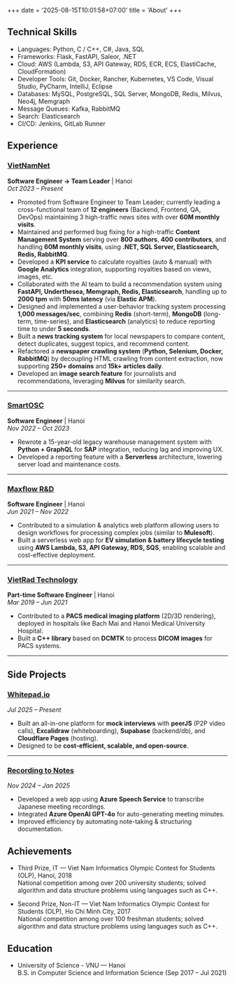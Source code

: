 +++
date = '2025-08-15T10:01:58+07:00'
title = 'About'
+++

## Technical Skills

- Languages: Python, C / C++, C#, Java, SQL
- Frameworks: Flask, FastAPI, Saleor, .NET
- Cloud: AWS (Lambda, S3, API Gateway, RDS, ECR, ECS, ElastiCache, CloudFormation)
- Developer Tools: Git, Docker, Rancher, Kubernetes, VS Code, Visual Studio, PyCharm, IntelliJ, Eclipse
- Databases: MySQL, PostgreSQL, SQL Server, MongoDB, Redis, Milvus, Neo4j, Memgraph
- Message Queues: Kafka, RabbitMQ
- Search: Elasticsearch
- CI/CD: Jenkins, GitLab Runner

## Experience

### [VietNamNet](https://vietnamnet.vn)  
**Software Engineer → Team Leader** | Hanoi  
*Oct 2023 – Present*  
- Promoted from Software Engineer to Team Leader; currently leading a cross-functional team of **12 engineers** (Backend, Frontend, QA, DevOps) maintaining 3 high-traffic news sites with over **60M monthly visits**.  
- Maintained and performed bug fixing for a high-traffic **Content Management System** serving over **800 authors**, **400 contributors**, and handling **60M monthly visits**, using **.NET, SQL Server, Elasticsearch, Redis, RabbitMQ**.  
- Developed a **KPI service** to calculate royalties (auto & manual) with **Google Analytics** integration, supporting royalties based on views, images, etc.  
- Collaborated with the AI team to build a recommendation system using **FastAPI, Underthesea, Memgraph, Redis, Elasticsearch**, handling up to **2000 tpm** with **50ms latency** (via **Elastic APM**).  
- Designed and implemented a user-behavior tracking system processing **1,000 messages/sec**, combining **Redis** (short-term), **MongoDB** (long-term, time-series), and **Elasticsearch** (analytics) to reduce reporting time to under **5 seconds**.  
- Built a **news tracking system** for local newspapers to compare content, detect duplicates, suggest topics, and recommend content.  
- Refactored a **newspaper crawling system** (**Python, Selenium, Docker, RabbitMQ**) by decoupling HTML crawling from content extraction, now supporting **250+ domains** and **15k+ articles daily**.  
- Developed an **image search feature** for journalists and recommendations, leveraging **Milvus** for similarity search.  

---

### [SmartOSC](https://www.smartosc.com)  
**Software Engineer** | Hanoi  
*Nov 2022 – Oct 2023*  
- Rewrote a 15-year-old legacy warehouse management system with **Python + GraphQL** for **SAP** integration, reducing lag and improving UX.  
- Developed a reporting feature with a **Serverless** architecture, lowering server load and maintenance costs.  

---

### [Maxflow R&D](https://maxflowtech.com)  
**Software Engineer** | Hanoi  
*Jun 2021 – Nov 2022*  
- Contributed to a simulation & analytics web platform allowing users to design workflows for processing complex jobs (similar to **Mulesoft**).  
- Built a serverless web app for **EV simulation & battery lifecycle testing** using **AWS Lambda, S3, API Gateway, RDS, SQS**, enabling scalable and cost-effective deployment.  

---

### [VietRad Technology](https://minerva-pacs.vn)  
**Part-time Software Engineer** | Hanoi  
*Mar 2019 – Jun 2021*  
- Contributed to a **PACS medical imaging platform** (2D/3D rendering), deployed in hospitals like Bach Mai and Hanoi Medical University Hospital.  
- Built a **C++ library** based on **DCMTK** to process **DICOM images** for PACS systems.  

---

## Side Projects

### [Whitepad.io](https://whitepad.io)  
*Jul 2025 – Present*  
- Built an all-in-one platform for **mock interviews** with **peerJS** (P2P video calls), **Excalidraw** (whiteboarding), **Supabase** (backend/db), and **Cloudflare Pages** (hosting).  
- Designed to be **cost-efficient, scalable, and open-source**.  

---

### [Recording to Notes](https://poclapwebapp.azurewebsites.net/)  
*Nov 2024 – Jan 2025*  
- Developed a web app using **Azure Speech Service** to transcribe Japanese meeting recordings.  
- Integrated **Azure OpenAI GPT-4o** for auto-generating meeting minutes.  
- Improved efficiency by automating note-taking & structuring documentation.  

## Achievements

- Third Prize, IT — Viet Nam Informatics Olympic Contest for Students (OLP), Hanoi, 2018  
  National competition among over 200 university students; solved algorithm and data structure problems using languages such as C++.

- Second Prize, Non-IT — Viet Nam Informatics Olympic Contest for Students (OLP), Ho Chi Minh City, 2017  
  National competition among over 100 freshman students; solved algorithm and data structure problems using languages such as C++.

## Education
- University of Science - VNU — Hanoi  
  B.S. in Computer Science and Information Science (Sep 2017 – Jul 2021)